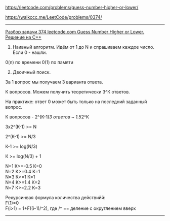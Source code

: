 https://leetcode.com/problems/guess-number-higher-or-lower/

https://walkccc.me/LeetCode/problems/0374/

_______________

[Разбор задачи 374 leetcode.com Guess Number Higher or Lower. Решение на C++](https://www.youtube.com/watch?v=_XaMLofcZaA)

1. Наивный алгоритм. Идём от 1 до N и спрашиваем каждое число. Если 0 - нашли.

0(n) по времени 0(1) по памяти

2. Двоичный поиск.

3а 1 вопрос мы получаем 3 варианта ответа.

К вопросов. Можем получить теоретически 3^К ответов.

На практике: ответ 0 может быть только на последний заданный вопрос. 

К вопросов - 2^(К-1)*З ответов ~ 1.5*2^К

Зх2^(К-1) >= N

2^(К-1) >= N/3

К-1 >= log(N/З)

К >= log(N/З) + 1

N=1 К>=-0.5 К=0   
N=2 К>=0.4 К=1  
N=3 К>=1 К=1  
N=4 К>=1.4 К=2  
N=7 К>=2.2 К=3

Рекурсинвая формула количества действийй:  
F(1)=0  
F(i>1) = 1+F((i-1)/^2), где /^ == деление с округлением вверх

_______________
